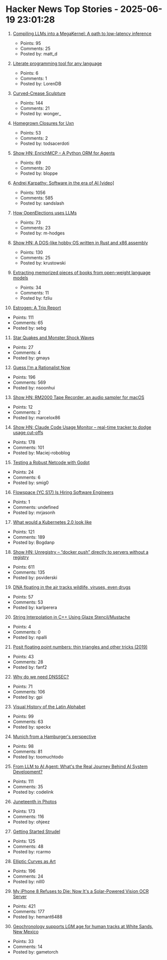 # Hacker News Top Stories - 2025-06-19 23:01:28

1. [Compiling LLMs into a MegaKernel: A path to low-latency inference](https://zhihaojia.medium.com/compiling-llms-into-a-megakernel-a-path-to-low-latency-inference-cf7840913c17)
   - Points: 95
   - Comments: 25
   - Posted by: matt_d

2. [Literate programming tool for any language](https://github.com/zyedidia/Literate)
   - Points: 6
   - Comments: 1
   - Posted by: LorenDB

3. [Curved-Crease Sculpture](https://erikdemaine.org/curved/)
   - Points: 144
   - Comments: 21
   - Posted by: wonger_

4. [Homegrown Closures for Uxn](https://krzysckh.org/b/Homegrown-closures-for-uxn.html)
   - Points: 53
   - Comments: 2
   - Posted by: todsacerdoti

5. [Show HN: EnrichMCP – A Python ORM for Agents](https://github.com/featureform/enrichmcp)
   - Points: 69
   - Comments: 20
   - Posted by: bloppe

6. [Andrej Karpathy: Software in the era of AI [video]](https://www.youtube.com/watch?v=LCEmiRjPEtQ)
   - Points: 1056
   - Comments: 585
   - Posted by: sandslash

7. [How OpenElections uses LLMs](https://thescoop.org/archives/2025/06/09/how-openelections-uses-llms/index.html)
   - Points: 73
   - Comments: 23
   - Posted by: m-hodges

8. [Show HN: A DOS-like hobby OS written in Rust and x86 assembly](https://github.com/krustowski/rou2exOS)
   - Points: 130
   - Comments: 25
   - Posted by: krustowski

9. [Extracting memorized pieces of books from open-weight language models](https://arxiv.org/abs/2505.12546)
   - Points: 34
   - Comments: 11
   - Posted by: fzliu

10. [Estrogen: A Trip Report](https://smoothbrains.net/posts/2025-06-15-estrogen.html)
   - Points: 111
   - Comments: 65
   - Posted by: sebg

11. [Star Quakes and Monster Shock Waves](https://www.caltech.edu/about/news/star-quakes-and-monster-shock-waves)
   - Points: 27
   - Comments: 4
   - Posted by: gmays

12. [Guess I'm a Rationalist Now](https://scottaaronson.blog/?p=8908)
   - Points: 196
   - Comments: 569
   - Posted by: nsoonhui

13. [Show HN: RM2000 Tape Recorder, an audio sampler for macOS](https://rm2000.app)
   - Points: 12
   - Comments: 2
   - Posted by: marcelox86

14. [Show HN: Claude Code Usage Monitor – real-time tracker to dodge usage cut-offs](https://github.com/Maciek-roboblog/Claude-Code-Usage-Monitor)
   - Points: 178
   - Comments: 101
   - Posted by: Maciej-roboblog

15. [Testing a Robust Netcode with Godot](https://studios.ptilouk.net/little-brats/blog/2024-10-23_netcode.html)
   - Points: 24
   - Comments: 6
   - Posted by: smig0

16. [Flowspace (YC S17) Is Hiring Software Engineers](https://flowspace.applytojob.com/apply/6oDtY2q6E9/Software-Engineer-II)
   - Points: 1
   - Comments: undefined
   - Posted by: mrjasonh

17. [What would a Kubernetes 2.0 look like](https://matduggan.com/what-would-a-kubernetes-2-0-look-like/)
   - Points: 121
   - Comments: 189
   - Posted by: Bogdanp

18. [Show HN: Unregistry – “docker push” directly to servers without a registry](https://github.com/psviderski/unregistry)
   - Points: 611
   - Comments: 135
   - Posted by: psviderski

19. [DNA floating in the air tracks wildlife, viruses, even drugs](https://www.sciencedaily.com/releases/2025/06/250603114822.htm)
   - Points: 57
   - Comments: 53
   - Posted by: karlperera

20. [String Interpolation in C++ Using Glaze Stencil/Mustache](https://stephenberry.github.io/glaze/stencil-mustache/)
   - Points: 4
   - Comments: 0
   - Posted by: npalli

21. [Posit floating point numbers: thin triangles and other tricks (2019)](http://marc-b-reynolds.github.io/math/2019/02/06/Posit1.html)
   - Points: 43
   - Comments: 28
   - Posted by: fanf2

22. [Why do we need DNSSEC?](https://howdnssec.works/why-do-we-need-dnssec/)
   - Points: 71
   - Comments: 106
   - Posted by: gpi

23. [Visual History of the Latin Alphabet](https://uclab.fh-potsdam.de/arete/en)
   - Points: 99
   - Comments: 63
   - Posted by: speckx

24. [Munich from a Hamburger's perspective](https://mertbulan.com/2025/06/14/munich-from-a-hamburgers-perspective/)
   - Points: 98
   - Comments: 81
   - Posted by: toomuchtodo

25. [From LLM to AI Agent: What's the Real Journey Behind AI System Development?](https://www.codelink.io/blog/post/ai-system-development-llm-rag-ai-workflow-agent)
   - Points: 111
   - Comments: 35
   - Posted by: codelink

26. [Juneteenth in Photos](https://texashighways.com/travel-news/the-history-of-juneteenth-in-photos/)
   - Points: 173
   - Comments: 116
   - Posted by: ohjeez

27. [Getting Started Strudel](https://strudel.cc/workshop/getting-started/)
   - Points: 125
   - Comments: 48
   - Posted by: rcarmo

28. [Elliptic Curves as Art](https://elliptic-curves.art/)
   - Points: 196
   - Comments: 24
   - Posted by: nill0

29. [My iPhone 8 Refuses to Die: Now It's a Solar-Powered Vision OCR Server](https://terminalbytes.com/iphone-8-solar-powered-vision-ocr-server/)
   - Points: 421
   - Comments: 177
   - Posted by: hemant6488

30. [Geochronology supports LGM age for human tracks at White Sands, New Mexico](https://www.science.org/doi/10.1126/sciadv.adv4951)
   - Points: 33
   - Comments: 14
   - Posted by: gametorch


